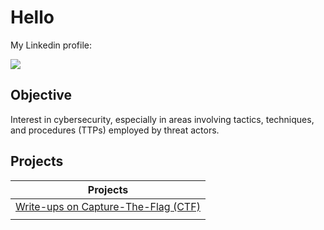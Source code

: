 # Hello

My Linkedin profile:

<a href="https://www.linkedin.com/in/jaylimzjinzhi/"><img src="https://img.shields.io/badge/-LinkedIn-0072b1?&style=for-the-badge&logo=linkedin&logoColor=white" /></a>

## Objective

Interest in cybersecurity, especially in areas involving tactics, techniques, and procedures (TTPs) employed by threat actors.

## Projects

| Projects  |
| ----------- |
| <a href="https://github.com/JayL33z/CTF">Write-ups on Capture-The-Flag (CTF)</a>        |
|       |

  
